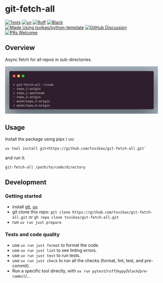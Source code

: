 # git-fetch-all

[![Tests][tests-badge]][tests-link]
[![uv][uv-badge]][uv-link]
[![Ruff][ruff-badge]][ruff-link]
[![Black][black-badge]][black-link]
\
[![Made Using tsvikas/python-template][template-badge]][template-link]
[![GitHub Discussion][github-discussions-badge]][github-discussions-link]
[![PRs Welcome][prs-welcome-badge]][prs-welcome-link]

## Overview

Async fetch for all repos in sub-directories.

![Screenshot](assets/screenshot.png)

## Usage

Install the package using pipx / uv:

```bash
uv tool install git+https://github.com/tsvikas/git-fetch-all.git`
```

<!---
# TODO: replace with this after uploading to PyPI:
uv tool install git-fetch-all
-->

and run it:

```bash
git-fetch-all /path/to/code/directory
```

## Development

### Getting started

- install [git][install-git], [uv][install-uv].
- git clone this repo:
  `git clone https://github.com/tsvikas/git-fetch-all.git`
  or `gh repo clone tsvikas/git-fetch-all.git`
- run `uv run just prepare`

### Tests and code quality

- use `uv run just format` to format the code.
- use `uv run just lint` to see linting errors.
- use `uv run just test` to run tests.
- use `uv run just check` to run all the checks (format, lint, test, and pre-commit).
- Run a specific tool directly, with
  `uv run pytest`/`ruff`/`mypy`/`black`/`pre-commit`/...

<!---
Badges to add, when needed:
# TODO: uncomment after adding RTD documentation
[![Documentation Status][rtd-badge]][rtd-link]
# TODO: write tests, uncomment this, and follow the link to finish setup:
[![codecov][codecov-badge]][codecov-link]
\
# TODO: uncomment after uploading to PyPI
[![PyPI version][pypi-version-badge]][pypi-link]
[![PyPI platforms][pypi-platforms-badge]][pypi-link]
[![Total downloads][pepy-badge]][pepy-link]

[codecov-badge]: https://codecov.io/gh/tsvikas/git-fetch-all/graph/badge.svg
[codecov-link]: https://codecov.io/gh/tsvikas/git-fetch-all
[pepy-badge]: https://img.shields.io/pepy/dt/git-fetch-all
[pepy-link]: https://pepy.tech/project/git-fetch-all
[pypi-link]: https://pypi.org/project/git-fetch-all/
[pypi-platforms-badge]: https://img.shields.io/pypi/pyversions/git-fetch-all
[pypi-version-badge]: https://img.shields.io/pypi/v/git-fetch-all
[rtd-badge]: https://readthedocs.org/projects/git-fetch-all/badge/?version=latest
[rtd-link]: https://git-fetch-all.readthedocs.io/en/latest/?badge=latest
-->

[black-badge]: https://img.shields.io/badge/code%20style-black-000000.svg
[black-link]: https://github.com/psf/black
[github-discussions-badge]: https://img.shields.io/static/v1?label=Discussions&message=Ask&color=blue&logo=github
[github-discussions-link]: https://github.com/tsvikas/git-fetch-all/discussions
[install-git]: https://git-scm.com/book/en/v2/Getting-Started-Installing-Git
[install-uv]: https://docs.astral.sh/uv/getting-started/installation/
[prs-welcome-badge]: https://img.shields.io/badge/PRs-welcome-brightgreen.svg
[prs-welcome-link]: http://makeapullrequest.com
[ruff-badge]: https://img.shields.io/endpoint?url=https://raw.githubusercontent.com/astral-sh/ruff/main/assets/badge/v2.json
[ruff-link]: https://github.com/astral-sh/ruff
[template-badge]: https://img.shields.io/badge/%F0%9F%9A%80_Made_Using-tsvikas%2Fpython--template-gold
[template-link]: https://github.com/tsvikas/python-template
[tests-badge]: https://github.com/tsvikas/git-fetch-all/actions/workflows/ci.yml/badge.svg
[tests-link]: https://github.com/tsvikas/git-fetch-all/actions/workflows/ci.yml
[uv-badge]: https://img.shields.io/endpoint?url=https://raw.githubusercontent.com/astral-sh/uv/main/assets/badge/v0.json
[uv-link]: https://github.com/astral-sh/uv
